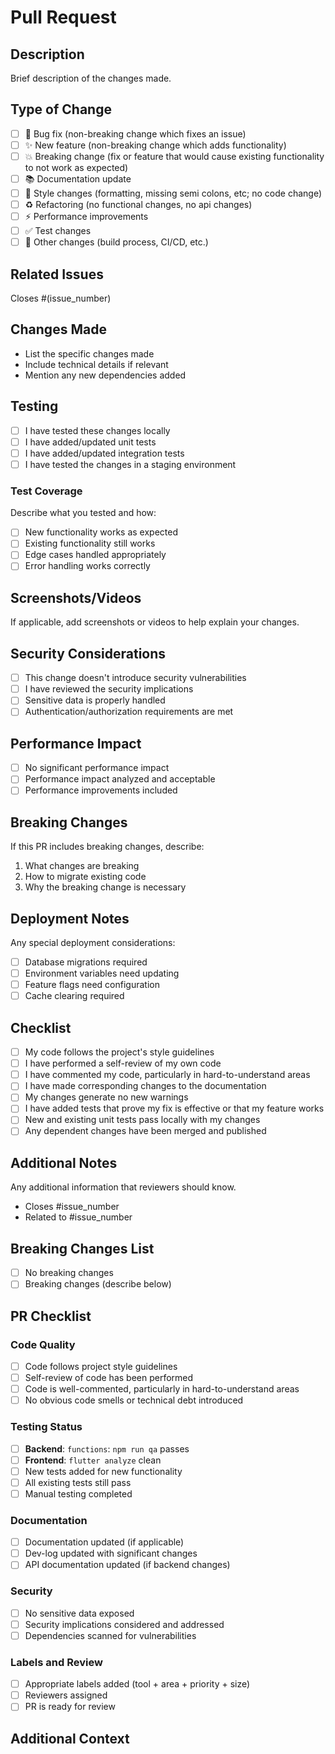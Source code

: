 # Pull Request

## Description

Brief description of the changes made.

## Type of Change

- [ ] 🐛 Bug fix (non-breaking change which fixes an issue)
- [ ] ✨ New feature (non-breaking change which adds functionality)
- [ ] 💥 Breaking change (fix or feature that would cause existing functionality to not work as expected)
- [ ] 📚 Documentation update
- [ ] 🎨 Style changes (formatting, missing semi colons, etc; no code change)
- [ ] ♻️ Refactoring (no functional changes, no api changes)
- [ ] ⚡ Performance improvements
- [ ] ✅ Test changes
- [ ] 🔧 Other changes (build process, CI/CD, etc.)

## Related Issues

Closes #(issue_number)

## Changes Made

- List the specific changes made
- Include technical details if relevant
- Mention any new dependencies added

## Testing

- [ ] I have tested these changes locally
- [ ] I have added/updated unit tests
- [ ] I have added/updated integration tests
- [ ] I have tested the changes in a staging environment

### Test Coverage

Describe what you tested and how:

- [ ] New functionality works as expected
- [ ] Existing functionality still works
- [ ] Edge cases handled appropriately
- [ ] Error handling works correctly

## Screenshots/Videos

If applicable, add screenshots or videos to help explain your changes.

## Security Considerations

- [ ] This change doesn't introduce security vulnerabilities
- [ ] I have reviewed the security implications
- [ ] Sensitive data is properly handled
- [ ] Authentication/authorization requirements are met

## Performance Impact

- [ ] No significant performance impact
- [ ] Performance impact analyzed and acceptable
- [ ] Performance improvements included

## Breaking Changes

If this PR includes breaking changes, describe:

1. What changes are breaking
2. How to migrate existing code
3. Why the breaking change is necessary

## Deployment Notes

Any special deployment considerations:

- [ ] Database migrations required
- [ ] Environment variables need updating
- [ ] Feature flags need configuration
- [ ] Cache clearing required

## Checklist

- [ ] My code follows the project's style guidelines
- [ ] I have performed a self-review of my own code
- [ ] I have commented my code, particularly in hard-to-understand areas
- [ ] I have made corresponding changes to the documentation
- [ ] My changes generate no new warnings
- [ ] I have added tests that prove my fix is effective or that my feature works
- [ ] New and existing unit tests pass locally with my changes
- [ ] Any dependent changes have been merged and published

## Additional Notes

Any additional information that reviewers should know.

- Closes #issue_number
- Related to #issue_number

## Breaking Changes List

<!-- List any breaking changes -->

- [ ] No breaking changes
- [ ] Breaking changes (describe below)

## PR Checklist

<!-- Check all applicable boxes -->

### Code Quality

- [ ] Code follows project style guidelines
- [ ] Self-review of code has been performed
- [ ] Code is well-commented, particularly in hard-to-understand areas
- [ ] No obvious code smells or technical debt introduced

### Testing Status

- [ ] **Backend**: `functions`: `npm run qa` passes
- [ ] **Frontend**: `flutter analyze` clean
- [ ] New tests added for new functionality
- [ ] All existing tests still pass
- [ ] Manual testing completed

### Documentation

- [ ] Documentation updated (if applicable)
- [ ] Dev-log updated with significant changes
- [ ] API documentation updated (if backend changes)

### Security

- [ ] No sensitive data exposed
- [ ] Security implications considered and addressed
- [ ] Dependencies scanned for vulnerabilities

### Labels and Review

- [ ] Appropriate labels added (tool + area + priority + size)
- [ ] Reviewers assigned
- [ ] PR is ready for review

## Additional Context

<!-- Any additional information that reviewers should know -->

